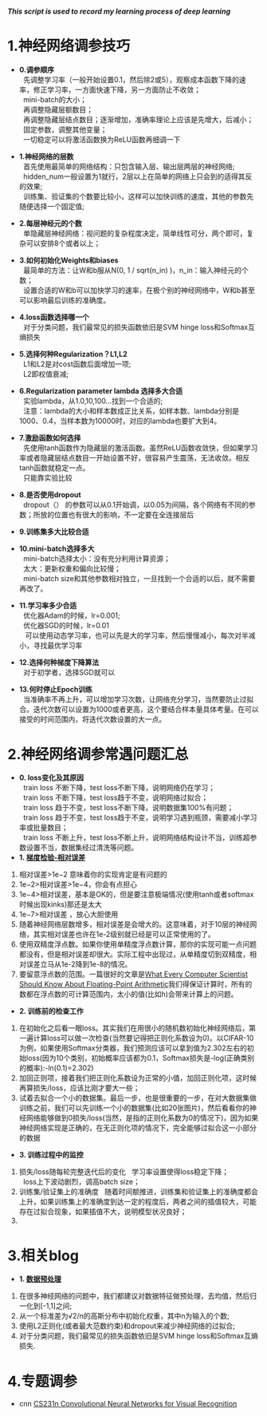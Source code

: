 ##### This script is used to record my learning process of deep learning
# 1.神经网络调参技巧
-  **0.调参顺序** <br/>
   &nbsp;&nbsp;先调整学习率（一般开始设置0.1，然后除2或5），观察成本函数下降的速率，修正学习率，一方面快速下降，另一方面防止不收敛；<br/>
   &nbsp;&nbsp;mini-batch的大小；<br/>
   &nbsp;&nbsp;再调整隐藏层额数目；<br/>
   &nbsp;&nbsp;再调整隐藏层结点数目；逐渐增加，准确率理论上应该是先增大，后减小；<br/>
   &nbsp;&nbsp;固定参数，调整其他变量；<br/>
   &nbsp;&nbsp;一切稳定可以将激活函数换为ReLU函数再细调一下<br/>
- **1.神经网络的层数** <br/>
  &nbsp;&nbsp;首先使用最简单的网络结构：只包含输入层、输出层两层的神经网络;
  &nbsp;&nbsp;hidden_num一般设置为1就行，2层以上在简单的网络上只会到的适得其反的效果;<br/>
  &nbsp;&nbsp;训练集、验证集的个数要比较小，这样可以加快训练的速度，其他的参数先随便选择一个固定值; <br/>
- **2.每层神经元的个数** <br/>
  &nbsp;&nbsp;单隐藏层神经网络：视问题的复杂程度决定，简单线性可分，两个即可，复杂可以安排8个或者以上；<br/>
  
- **3.如何初始化Weights和biases** <br/>
  &nbsp;&nbsp;最简单的方法：让W和b服从N(0, 1 / sqrt(n_in) )，n_in：输入神经元的个数；<br/>
  &nbsp;&nbsp;设置合适的W和b可以加快学习的速率，在极个别的神经网络中，W和b甚至可以影响最后训练的准确度。<br/>
- **4.loss函数选择哪一个**  <br/>
  &nbsp;&nbsp;对于分类问题，我们最常见的损失函数依旧是SVM hinge loss和Softmax互熵损失<br/>
- **5.选择何种Regularization？L1,L2**  <br/>
  &nbsp;&nbsp;L1和L2是对cost函数后面增加一项; <br/> 
  &nbsp;&nbsp;L2即权值衰减; <br/> 
- **6.Regularization parameter lambda 选择多大合适**  <br/>
  &nbsp;&nbsp;实验lambda，从1.0,10,100…找到一个合适的; <br/>
  &nbsp;&nbsp;注意：lambda的大小和样本数成正比关系，如样本数、lambda分别是1000、0.4，当样本数为10000时，对应的lambda也要扩大到4。 <br/>
- **7.激励函数如何选择**  <br/>
  &nbsp;&nbsp;先使用tanh函数作为隐藏层的激活函数。虽然ReLU函数收敛快，但如果学习率或者隐藏层结点数目一开始设置不好，很容易产生震荡，无法收敛。相反tanh函数就稳定一点。 <br/>
  &nbsp;&nbsp;只能靠实验比较 <br/>
- **8.是否使用dropout** <br/>
  &nbsp;&nbsp;dropout（） 的参数可以从0.1开始调，以0.05为间隔，各个网络有不同的参数；所放的位置也有很大的影响，不一定要在全连接层后<br/>
- **9.训练集多大比较合适**  <br/>
- **10.mini-batch选择多大**  <br/>
  &nbsp;&nbsp;mini-batch选择太小：没有充分利用计算资源；<br/>
  &nbsp;&nbsp;太大：更新权重和偏向比较慢；<br/>
  &nbsp;&nbsp;mini-batch size和其他参数相对独立，一旦找到一个合适的以后，就不需要再改了。 <br/>
- **11.学习率多少合适** <br/>
  &nbsp;&nbsp;优化器Adam的时候，lr=0.001; <br/>
  &nbsp;&nbsp;优化器SGD的时候，lr=0.01 <br/>
  &nbsp;&nbsp; 可以使用动态学习率，也可以先是大的学习率，然后慢慢减小，每次对半减小，寻找最优学习率
- **12.选择何种梯度下降算法**  <br/>
  &nbsp;&nbsp;对于初学者，选择SGD就可以
- **13.何时停止Epoch训练** <br/>
  &nbsp;&nbsp;当准确率不再上升，可以增加学习次数，让网络充分学习，当然要防止过拟合。迭代次数可以设置为1000或者更高，这个要结合样本量具体考量。在可以接受的时间范围内，将迭代次数设置的大一点。 <br/>
  
# 2.神经网络调参常遇问题汇总
-  **0. loss变化及其原因** <br/>
&nbsp;&nbsp;train loss 不断下降，test loss不断下降，说明网络仍在学习；<br/>
&nbsp;&nbsp;train loss 不断下降，test loss趋于不变，说明网络过拟合；<br/>
&nbsp;&nbsp;train loss 趋于不变，test loss不断下降，说明数据集100%有问题；<br/>
&nbsp;&nbsp;train loss 趋于不变，test loss趋于不变，说明学习遇到瓶颈，需要减小学习率或批量数目；<br/>
&nbsp;&nbsp;train loss 不断上升，test loss不断上升，说明网络结构设计不当，训练超参数设置不当，数据集经过清洗等问题。<br/>
-  **1. [梯度检验-相对误差](https://blog.csdn.net/han_xiaoyang/article/details/50521064)** <br/>
1. 相对误差>1e−2  意味着你的实现肯定是有问题的
2. 1e−2>相对误差>1e−4，你会有点担心
3. 1e−4>相对误差，基本是OK的，但是要注意极端情况(使用tanh或者softmax时候出现kinks)那还是太大
4. 1e−7>相对误差 ，放心大胆使用
5. 随着神经网络层数增多，相对误差是会增大的。这意味着，对于10层的神经网络，其实相对误差也许在1e-2级别就已经是可以正常使用的了。
6. 使用双精度浮点数。如果你使用单精度浮点数计算，那你的实现可能一点问题都没有，但是相对误差却很大。实际工程中出现过，从单精度切到双精度，相对误差立马从1e-2降到1e-8的情况。
7. 要留意浮点数的范围。一篇很好的文章是[What Every Computer Scientist Should Know About Floating-Point Arithmetic](http://docs.oracle.com/cd/E19957-01/806-3568/ncg_goldberg.html)我们得保证计算时，所有的数都在浮点数的可计算范围内，太小的值(比如h)会带来计算上的问题。

-  **2. 训练前的检查工作** <br/>
1. 在初始化之后看一眼loss。其实我们在用很小的随机数初始化神经网络后，第一遍计算loss可以做一次检查(当然要记得把正则化系数设为0)。以CIFAR-10为例，如果使用Softmax分类器，我们预测应该可以拿到值为2.302左右的初始loss(因为10个类别，初始概率应该都为0.1，Softmax损失是-log(正确类别的概率):-ln(0.1)=2.302)
2. 加回正则项，接着我们把正则化系数设为正常的小值，加回正则化项，这时候再算损失/loss，应该比刚才要大一些；
3. 试着去拟合一个小的数据集。最后一步，也是很重要的一步，在对大数据集做训练之前，我们可以先训练一个小的数据集(比如20张图片)，然后看看你的神经网络能够做到0损失/loss(当然，是指的正则化系数为0的情况下)，因为如果神经网络实现是正确的，在无正则化项的情况下，完全能够过拟合这一小部分的数据

-  **3. 训练过程中的监控** <br/>
1. 损失/loss随每轮完整迭代后的变化
 &nbsp;&nbsp;学习率设置使得loss稳定下降；<br/>
 &nbsp;&nbsp;loss上下波动剧烈，调高batch size；<br/>
2. 训练集/验证集上的准确度
 &nbsp;&nbsp;随着时间额推进，训练集和验证集上的准确度都会上升，如果训练集上的准确度到达一定的程度后，两者之间的插值较大，可能存在过拟合现象，如果插值不大，说明模型状况良好；<br/>
3. 

# 3.相关blog
-  **1. [数据预处理](https://blog.csdn.net/han_xiaoyang/article/details/50451460)** <br/>
1. 在很多神经网络的问题中，我们都建议对数据特征做预处理，去均值，然后归一化到[-1,1]之间;
2. 从一个标准差为√2/n的高斯分布中初始化权重，其中n为输入的个数;
3. 使用L2正则化(或者最大范数约束)和dropout来减少神经网络的过拟合;
4. 对于分类问题，我们最常见的损失函数依旧是SVM hinge loss和Softmax互熵损失.


# 4.专题调参
- cnn [CS231n Convolutional Neural Networks for Visual Recognition](http://cs231n.github.io/neural-networks-2/#init)


